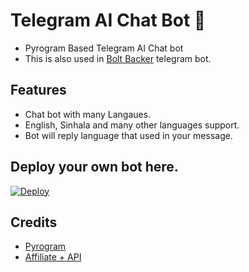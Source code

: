# Telegram AI Chat Bot 💭

- Pyrogram Based Telegram AI Chat bot
- This is also used in [Bolt Backer](https://t.me/boltbackerbot) telegram bot.

## Features
- Chat bot with many Langaues.
- English, Sinhala and many other languages support.
- Bot will reply language that used in your message.

## Deploy your own bot here.
[![Deploy](https://www.herokucdn.com/deploy/button.svg)](https://heroku.com/deploy?template=https://github.com/fjgaming212/Chat-Bot.git)

## Credits
- [Pyrogram](https://github.com/pyrogram/pyrogram)
- [Affiliate + API](https://api.affiliateplus.xyz/)
